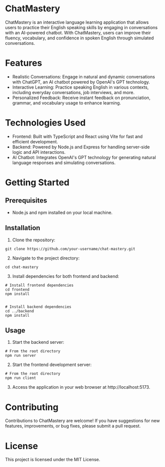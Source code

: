 # ChatMastery
ChatMastery is an interactive language learning application that allows users to practice their English speaking skills by engaging in conversations with an AI-powered chatbot. With ChatMastery, users can improve their fluency, vocabulary, and confidence in spoken English through simulated conversations.

# Features
- Realistic Conversations: Engage in natural and dynamic conversations with ChatGPT, an AI chatbot powered by OpenAI's GPT technology.
- Interactive Learning: Practice speaking English in various contexts, including everyday conversations, job interviews, and more.
- Personalized Feedback: Receive instant feedback on pronunciation, grammar, and vocabulary usage to enhance learning.

# Technologies Used

- Frontend: Built with TypeScript and React using Vite for fast and efficient development.
- Backend: Powered by Node.js and Express for handling server-side logic and API interactions.
- AI Chatbot: Integrates OpenAI's GPT technology for generating natural language responses and simulating conversations.

# Getting Started

## Prerequisites

- Node.js and npm installed on your local machine.

## Installation

1. Clone the repository:

```
git clone https://github.com/your-username/chat-mastery.git
```
2. Navigate to the project directory:

```
cd chat-mastery
```

3. Install dependencies for both frontend and backend:

```
# Install frontend dependencies
cd frontend
npm install


# Install backend dependencies
cd ../backend
npm install
```
## Usage
1. Start the backend server:

```
# From the root directory
npm run server
```

2. Start the frontend development server:

```
# From the root directory
npm run client
``` 

3. Access the application in your web browser at http://localhost:5173.

# Contributing

Contributions to ChatMastery are welcome! If you have suggestions for new features, improvements, or bug fixes, please submit a pull request.

# License

This project is licensed under the MIT License.